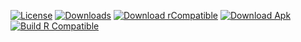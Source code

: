 [![License](https://img.shields.io/github/license/DerTyp7214/RboardThemeManagerV3)](https://github.com/DerTyp7214/RboardThemeManagerV3/blob/rCompatible/LICENSE)
[![Downloads](https://img.shields.io/github/downloads/DerTyp7214/RboardThemeManagerV3/total)](https://github.com/DerTyp7214/RboardThemeManagerV3/releases)
[![Download rCompatible](https://img.shields.io/github/downloads/DerTyp7214/RboardThemeManagerV3/latest-rCompatible/total)](https://github.com/DerTyp7214/RboardThemeManagerV3/releases/tag/latest-rCompatible)
[![Download Apk](https://img.shields.io/badge/dynamic/json.svg?label=download&url=https://api.github.com/repos/DerTyp7214/RboardThemeManagerV3/releases/tags/latest-rCompatible&query=$.assets[0].name)](https://github.com/DerTyp7214/RboardThemeManagerV3/releases/download/latest-rCompatible/app-release.apk)
[![Build R Compatible](https://github.com/DerTyp7214/RboardThemeManagerV3/actions/workflows/buildRCompatible.yml/badge.svg?branch=rCompatible)](https://github.com/DerTyp7214/RboardThemeManagerV3/actions/workflows/buildCi.yml)